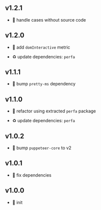 ## v1.2.1

* 🐞 handle cases without source code

## v1.2.0

* 🌱 add `domInteractive` metric

* ♻️ update dependencies: `perfa`

## v1.1.1

* 🐞 bump `pretty-ms` dependency

## v1.1.0

* 🐞 refactor using extracted `perfa` package

* ♻️ update dependencies: `perfa`

## v1.0.2

* 🐞 bump `puppeteer-core` to v2

## v1.0.1

* 🐞 fix dependencies

## v1.0.0

* 🐣 init
